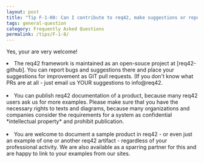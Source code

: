 ```yaml
---
layout: post
title: "Tip F-1-08: Can I contribute to req42, make suggestions or report bugs?"
tags: general-question
category: Frequently Asked Questions
permalink: /tips/F-1-8/
---
```


Yes, your are very welcome!

<li> The req42 framework is maintained as an open-souce project at [req42-github]. You can report bugs and suggestions there and place your suggestions for improvement as GIT pull requests. (If you don't know what PRs are at all - just email us YOUR suggestions to info@req42. </li><br>

<li> You can publish req42 documentation of a product, because many req42 users ask us for more examples. Please make sure that you have the necessary rights to texts and diagrams, because many organizations and companies consider the requirements for a system as confidential *intellectual property* and prohibit publication. </li><br>

<li> You are welcome to document a sample product in req42 - or even just an example of one or another req42 artifact - regardless of your professional activity. We are also available as a sparring partner for this and are happy to link to your examples from our sites. </li>

